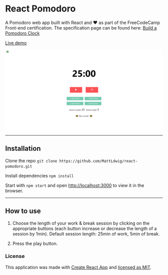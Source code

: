 # React Pomodoro

A Pomodoro web app built with React and ❤️ as part of the FreeCodeCamp Front-end certification. 
The specification page can be found here: [Build a Pomodoro Clock](https://learn.freecodecamp.org/front-end-libraries/front-end-libraries-projects/build-a-pomodoro-clock)

[Live demo](https://mattldwig.github.io/react-pomodoro/)

![React Drum Machine](presentation.png)

---

## Installation

Clone the repo `git clone https://github.com/MattLdwig/react-pomodoro.git`

Install dependencies `npm install`

Start with `npm start` and open [http://localhost:3000](http://localhost:3000) to view it in the browser.

---

## How to use

1. Choose the length of your work & break session by clicking on the appropriate buttons (each button increase or decrease the length of a session by 1min). Default session length: 25min of work, 5min of break.

2. Press the play button.

### License

This application was made with [Create React App](https://github.com/facebook/create-react-app) and [licensed as MIT](License.md).